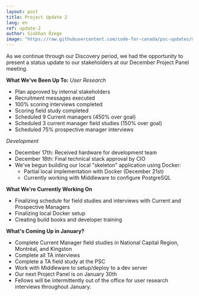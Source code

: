 ```yaml
---
layout: post
title: Project Update 2
lang: en
ref: update-2
author: Siobhan Özege
image: "https://raw.githubusercontent.com/code-for-canada/psc-updates/master/images/preview-pics/culture-change.jpg"
---
```


As we continue through our Discovery period, we had the opportunity to present a status update to our stakeholders at our December Project Panel meeting.

**What We've Been Up To:**
*User Research* 
 - Plan approved by internal stakeholders
 - Recruitment messages executed
 - 100% scoring interviews completed
 - Scoring field study completed
 - Scheduled 9 Current managers (450% over goal)
 - Scheduled 3 current manager field studies (150% over goal)
 - Scheduled 75% prospective manager interviews 

*Development*
 - December 17th: Received hardware for development team 
 - December 18th: Final technical stack approval by CIO 
 - We've begun building our local "skeleton" application using Docker:
	- Partial local implementation with Docker (December 21st)
	- Currently working with Middleware to configure PostgreSQL

**What We're Currently Working On**
 - Finalizing schedule for field studies and interviews with Current and Prospective Managers
 - Finalizing local Docker setup
 - Creating build books and developer training

**What's Coming Up in January?**
 - Complete Current Manager field studies in National Capital Region, Montréal, and Kingston
 - Complete all TA interviews
 - Complete a TA field study at the PSC
 - Work with Middleware to setup/deploy to a dev server
 - Our next Project Panel is on January 30th
 - Fellows will be intermittently out of the office for user research interviews throughout January.
